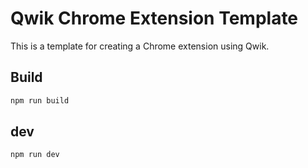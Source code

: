 # Qwik Chrome	Extension Template

This is a template for creating a Chrome extension using Qwik.

## Build

```bash
npm run build
```

## dev

```bash
npm run dev
```